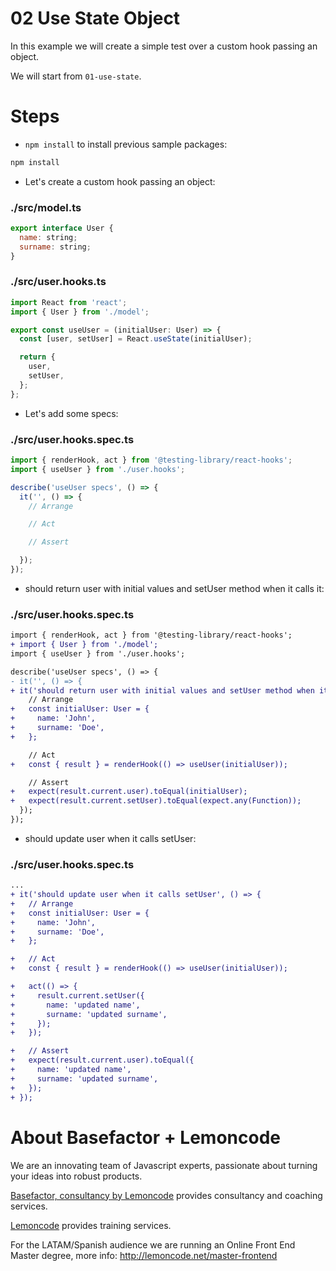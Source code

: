 # 02 Use State Object

In this example we will create a simple test over a custom hook passing an object.

We will start from `01-use-state`.

# Steps

- `npm install` to install previous sample packages:

```bash
npm install
```

- Let's create a custom hook passing an object:

### ./src/model.ts

```javascript
export interface User {
  name: string;
  surname: string;
}

```

### ./src/user.hooks.ts

```javascript
import React from 'react';
import { User } from './model';

export const useUser = (initialUser: User) => {
  const [user, setUser] = React.useState(initialUser);

  return {
    user,
    setUser,
  };
};

```

- Let's add some specs:

### ./src/user.hooks.spec.ts

```javascript
import { renderHook, act } from '@testing-library/react-hooks';
import { useUser } from './user.hooks';

describe('useUser specs', () => {
  it('', () => {
    // Arrange

    // Act

    // Assert

  });
});

```

- should return user with initial values and setUser method when it calls it:

### ./src/user.hooks.spec.ts

```diff
import { renderHook, act } from '@testing-library/react-hooks';
+ import { User } from './model';
import { useUser } from './user.hooks';

describe('useUser specs', () => {
- it('', () => {
+ it('should return user with initial values and setUser method when it calls it', () => {
    // Arrange
+   const initialUser: User = {
+     name: 'John',
+     surname: 'Doe',
+   };

    // Act
+   const { result } = renderHook(() => useUser(initialUser));

    // Assert
+   expect(result.current.user).toEqual(initialUser);
+   expect(result.current.setUser).toEqual(expect.any(Function));
  });
});

```

- should update user when it calls setUser:

### ./src/user.hooks.spec.ts

```diff
...
+ it('should update user when it calls setUser', () => {
+   // Arrange
+   const initialUser: User = {
+     name: 'John',
+     surname: 'Doe',
+   };

+   // Act
+   const { result } = renderHook(() => useUser(initialUser));

+   act(() => {
+     result.current.setUser({
+       name: 'updated name',
+       surname: 'updated surname',
+     });
+   });

+   // Assert
+   expect(result.current.user).toEqual({
+     name: 'updated name',
+     surname: 'updated surname',
+   });
+ });
```

# About Basefactor + Lemoncode

We are an innovating team of Javascript experts, passionate about turning your ideas into robust products.

[Basefactor, consultancy by Lemoncode](http://www.basefactor.com) provides consultancy and coaching services.

[Lemoncode](http://lemoncode.net/services/en/#en-home) provides training services.

For the LATAM/Spanish audience we are running an Online Front End Master degree, more info: http://lemoncode.net/master-frontend
